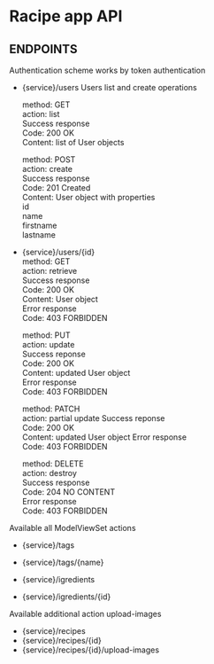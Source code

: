 # Racipe app API

## ENDPOINTS
   
   Authentication scheme works by token authentication
   
   - {service}/users
      Users list and create operations  
        
      method: GET  
      action: list  
      Success response    
          Code: 200 OK    
          Content: list of User objects  
     
      method: POST  
      action: create  
      Success response  
          Code: 201 Created    
          Content: User object with properties    
              id    
              name    
              firstname    
              lastname  
        
  - {service}/users/{id}  
      method: GET    
      action: retrieve  
      Success response  
         Code: 200 OK  
         Content: User object  
      Error response  
         Code: 403 FORBIDDEN
        
      method: PUT  
      action: update  
      Success reponse  
         Code: 200 OK  
         Content: updated User object  
      Error response  
         Code: 403 FORBIDDEN
           
      method: PATCH  
      action: partial update
      Success reponse  
         Code: 200 OK  
         Content: updated User object 
      Error response  
         Code: 403 FORBIDDEN
          
      method: DELETE  
      action: destroy  
      Success response  
         Code: 204 NO CONTENT  
      Error response  
         Code: 403 FORBIDDEN
   
  Available all ModelViewSet actions
  - {service}/tags
  - {service}/tags/{name}
  
  - {service}/igredients
  - {service}/igredients/{id}
   
  Available additional action upload-images
  - {service}/recipes
  - {service}/recipes/{id}
  - {service}/recipes/{id}/upload-images
   
    
    
    

